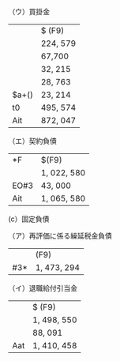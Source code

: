 （ウ）買掛金  

<table><tr><td></td><td>$ (F9)</td></tr><tr><td></td><td>224, 579</td></tr><tr><td></td><td>67,700</td></tr><tr><td></td><td>32, 215</td></tr><tr><td></td><td>28, 763</td></tr><tr><td>$a+()</td><td>23, 214</td></tr><tr><td>t0</td><td>495, 574</td></tr><tr><td>Ait</td><td>872, 047</td></tr></table>

（エ）契約負債

<table><tr><td>*F</td><td>$(F9)</td></tr><tr><td></td><td>1, 022, 580</td></tr><tr><td>EO#3</td><td>43, 000</td></tr><tr><td>Ait</td><td>1, 065, 580</td></tr></table>

(c）固定負債

（ア）再評価に係る繰延税金負債

<table><tr><td></td><td> (F9)</td></tr><tr><td>#3*</td><td>1, 473, 294</td></tr></table>

（イ）退職給付引当金  

<table><tr><td></td><td>$ (F9)</td></tr><tr><td></td><td>1, 498, 550</td></tr><tr><td></td><td>88, 091</td></tr><tr><td>Aat</td><td>1, 410, 458</td></tr></table>